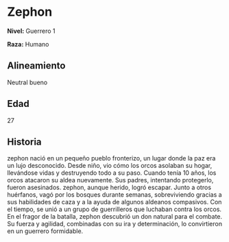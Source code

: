 # Zephon

**Nivel:** Guerrero 1

**Raza:** Humano

## Alineamiento
Neutral bueno

## Edad
27

## Historia
zephon nació en un pequeño pueblo fronterizo, un lugar donde la paz era un lujo desconocido. Desde niño, vio cómo los orcos asolaban su hogar, llevándose vidas y destruyendo todo a su paso. Cuando tenía 10 años, los orcos atacaron su aldea nuevamente. Sus padres, intentando protegerlo, fueron asesinados. 
zephon, aunque herido, logró escapar.
Junto a otros huérfanos, vagó por los bosques durante semanas, sobreviviendo gracias a sus habilidades de caza y a la ayuda de algunos aldeanos compasivos. Con el tiempo, se unió a un grupo de guerrilleros que luchaban contra los orcos. En el fragor de la batalla, zephon descubrió un don natural para el combate. Su fuerza y agilidad, combinadas con su ira y determinación, lo convirtieron en un guerrero formidable.

